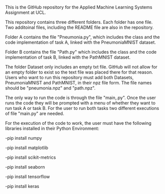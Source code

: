 This is the GitHub repository for the Applied Machine Learning Systems Assignment at UCL.

This repository contains three different folders. Each folder has one file. Two additoinal files, including the README file are also in the repository.

Folder A contains the file "Pneumonia.py", which includes the class and the code implementation of task A, linked with the PneumoniaMNIST dataset. 

Folder B contains the file "Path.py" which includes the class and the code implementation of task B, linked with the PathMNIST dataset. 

The folder Dataset only includes an empty txt file. GitHub will not allow for an empty folder to exist so the text file was placed there for that reason. Users who want to run this repository must add both Datasets, PneumoniaMNIST and PathMNIST, in their npz file form. The file names should be "pneumonia.npz" and "path.npz". 

The only way to run the code is through the file "main,.py". Once the user runs the code they will be prompted with a menu of whether they want to run task A or task B. For the user to run both tasks two different executions of file "main.py" are needed.

For the execution of the code to work, the user must have the following libraries installed in their Python Environment:

-pip install numpy

-pip install matplotlib

-pip install scikit-metrics

-pip install seaborn

-pip install tensorflow

-pip install keras

